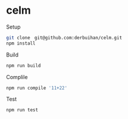 # celm

Setup

```bash
git clone　git@github.com:derbuihan/celm.git
npm install
```

Build

```bash
npm run build
```

Complile

```bash
npm run compile '11+22'
```

Test

```bash
npm run test
```
